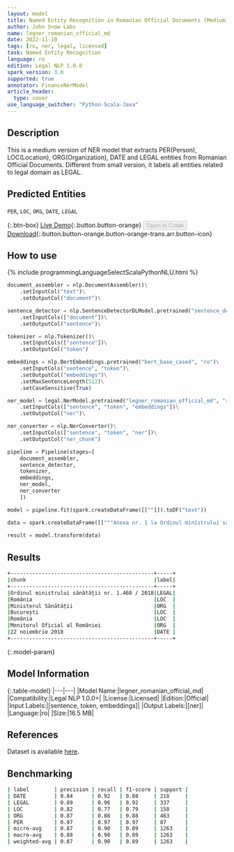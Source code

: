 ```yaml
---
layout: model
title: Named Entity Recognition in Romanian Official Documents (Medium)
author: John Snow Labs
name: legner_romanian_official_md
date: 2022-11-10
tags: [ro, ner, legal, licensed]
task: Named Entity Recognition
language: ro
edition: Legal NLP 1.0.0
spark_version: 3.0
supported: true
annotator: FinanceNerModel
article_header:
  type: cover
use_language_switcher: "Python-Scala-Java"
---
```


## Description

This is a medium version of NER model that extracts PER(Person), LOC(Location), ORG(Organization), DATE and LEGAL entities from Romanian Official Documents. Different from small version, it labels all entities related to legal domain as LEGAL.

## Predicted Entities

`PER`, `LOC`, `ORG`, `DATE`, `LEGAL`

{:.btn-box}
[Live Demo](https://demo.johnsnowlabs.com/legal/LEGNER_ROMANIAN_OFFICIAL/){:.button.button-orange}
<button class="button button-orange" disabled>Open in Colab</button>
[Download](https://s3.amazonaws.com/auxdata.johnsnowlabs.com/legal/models/legner_romanian_official_md_ro_1.0.0_3.0_1668083301892.zip){:.button.button-orange.button-orange-trans.arr.button-icon}

## How to use



<div class="tabs-box" markdown="1">
{% include programmingLanguageSelectScalaPythonNLU.html %}

```python
document_assembler = nlp.DocumentAssembler()\
    .setInputCol("text")\
    .setOutputCol("document")\

sentence_detector = nlp.SentenceDetectorDLModel.pretrained("sentence_detector_dl", "xx")\
    .setInputCols(["document"])\
    .setOutputCol("sentence")\

tokenizer = nlp.Tokenizer()\
    .setInputCols(["sentence"])\
    .setOutputCol("token")

embeddings = nlp.BertEmbeddings.pretrained("bert_base_cased", "ro")\
    .setInputCols("sentence", "token")\
    .setOutputCol("embeddings")\
    .setMaxSentenceLength(512)\
    .setCaseSensitive(True)

ner_model = legal.NerModel.pretrained("legner_romanian_official_md", "ro", "legal/models")\
    .setInputCols(["sentence", "token", "embeddings"])\
    .setOutputCol("ner")\

ner_converter = nlp.NerConverter()\
    .setInputCols(["sentence", "token", "ner"])\
    .setOutputCol("ner_chunk")

pipeline = Pipeline(stages=[
    document_assembler,
    sentence_detector,
    tokenizer,
    embeddings,
    ner_model,
    ner_converter   
    ])

model = pipeline.fit(spark.createDataFrame([[""]]).toDF("text"))

data = spark.createDataFrame([["""Anexa nr. 1 la Ordinul ministrului sănătății nr. 1.468 / 2018 pentru aprobarea prețurilor maximale ale medicamentelor de uz uman, valabile în România, care pot fi utilizate / comercializate de către deținătorii de autorizație de punere pe piață a medicamentelor sau reprezentanții acestora, distribuitorii angro și furnizorii de servicii medicale și medicamente pentru acele medicamente care fac obiectul unei relații contractuale cu Ministerul Sănătății, casele de asigurări de sănătate și / sau direcțiile de sănătate publică județene și a municipiului București, cuprinse în Catalogul național al prețurilor medicamentelor autorizate de punere pe piață în România, a prețurilor de referință generice și a prețurilor de referință inovative, publicat în Monitorul Oficial al României, Partea I nr. 989 și 989 bis din 22 noiembrie 2018, cu modificările și completările ulterioare, se modifică și se completează conform anexei care face parte integrantă din prezentul ordin."""]]).toDF("text")
                             
result = model.transform(data)
```

</div>

## Results

```bash
+----------------------------------------------+-----+
|chunk                                         |label|
+----------------------------------------------+-----+
|Ordinul ministrului sănătății nr. 1.468 / 2018|LEGAL|
|România                                       |LOC  |
|Ministerul Sănătății                          |ORG  |
|București                                     |LOC  |
|România                                       |LOC  |
|Monitorul Oficial al României                 |ORG  |
|22 noiembrie 2018                             |DATE |
+----------------------------------------------+-----+
```

{:.model-param}
## Model Information

{:.table-model}
|---|---|
|Model Name:|legner_romanian_official_md|
|Compatibility:|Legal NLP 1.0.0+|
|License:|Licensed|
|Edition:|Official|
|Input Labels:|[sentence, token, embeddings]|
|Output Labels:|[ner]|
|Language:|ro|
|Size:|16.5 MB|

## References

Dataset is available [here](https://zenodo.org/record/7025333#.Y2zsquxBx83).

## Benchmarking

```bash
| label        | precision | recall | f1-score | support |
| DATE         | 0.84      | 0.92   | 0.88     | 218     |
| LEGAL        | 0.89      | 0.96   | 0.92     | 337     |
| LOC          | 0.82      | 0.77   | 0.79     | 158     |
| ORG          | 0.87      | 0.88   | 0.88     | 463     |
| PER          | 0.97      | 0.97   | 0.97     | 87      |
| micro-avg    | 0.87      | 0.90   | 0.89     | 1263    |
| macro-avg    | 0.88      | 0.90   | 0.89     | 1263    |
| weighted-avg | 0.87      | 0.90   | 0.89     | 1263    |
```
